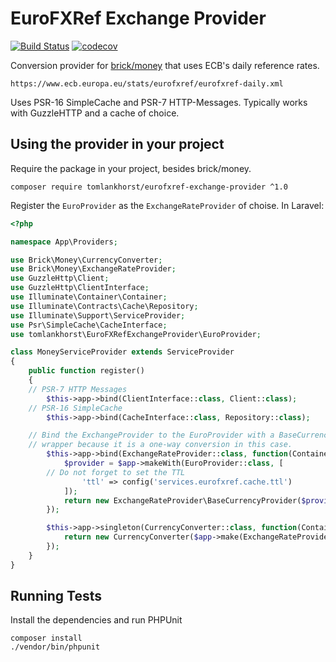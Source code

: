 EuroFXRef Exchange Provider
======

[![Build Status](https://travis-ci.org/tomlankhorst/eurofxref-exchange-provider.svg?branch=master)](https://travis-ci.org/tomlankhorst/eurofxref-exchange-provider)
[![codecov](https://codecov.io/gh/tomlankhorst/eurofxref-exchange-provider/branch/master/graph/badge.svg)](https://codecov.io/gh/tomlankhorst/eurofxref-exchange-provider)

Conversion provider for [brick/money](https://github.com/brick/money) that uses ECB's daily reference rates.

    https://www.ecb.europa.eu/stats/eurofxref/eurofxref-daily.xml
    
Uses PSR-16 SimpleCache and PSR-7 HTTP-Messages.
Typically works with GuzzleHTTP and a cache of choice. 

Using the provider in your project
----

Require the package in your project, besides brick/money. 
```
composer require tomlankhorst/eurofxref-exchange-provider ^1.0
```

Register the `EuroProvider` as the `ExchangeRateProvider` of choise. In Laravel:
```php
<?php 

namespace App\Providers;

use Brick\Money\CurrencyConverter;
use Brick\Money\ExchangeRateProvider;
use GuzzleHttp\Client;
use GuzzleHttp\ClientInterface;
use Illuminate\Container\Container;
use Illuminate\Contracts\Cache\Repository;
use Illuminate\Support\ServiceProvider;
use Psr\SimpleCache\CacheInterface;
use tomlankhorst\EuroFXRefExchangeProvider\EuroProvider;

class MoneyServiceProvider extends ServiceProvider
{
    public function register()
    {
	// PSR-7 HTTP Messages
        $this->app->bind(ClientInterface::class, Client::class);
	// PSR-16 SimpleCache
        $this->app->bind(CacheInterface::class, Repository::class);

	// Bind the ExchangeProvider to the EuroProvider with a BaseCurrencyProvider
	// wrapper because it is a one-way conversion in this case.
        $this->app->bind(ExchangeRateProvider::class, function(Container $app){
            $provider = $app->makeWith(EuroProvider::class, [
		// Do not forget to set the TTL
                'ttl' => config('services.eurofxref.cache.ttl')
            ]);
            return new ExchangeRateProvider\BaseCurrencyProvider($provider, 'EUR');
        });

        $this->app->singleton(CurrencyConverter::class, function(Container $app){
            return new CurrencyConverter($app->make(ExchangeRateProvider::class));
        });
    }
}
```

Running Tests
-----

Install the dependencies and run PHPUnit

```
composer install
./vendor/bin/phpunit
```
